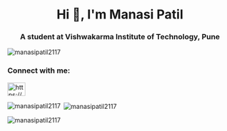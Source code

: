 <h1 align="center">Hi 👋, I'm Manasi Patil</h1>
<h3 align="center">A student at Vishwakarma Institute of Technology, Pune</h3>

<p align="left"> <img src="https://komarev.com/ghpvc/?username=manasipatil2117&label=Profile%20views&color=0e75b6&style=flat" alt="manasipatil2117" /> </p>

<h3 align="left">Connect with me:</h3>
<p align="left">
<a href="https://www.linkedin.com/in/manasi-patil-15a905231/" target="blank">
<img align="center" src="https://raw.githubusercontent.com/rahuldkjain/github-profile-readme-generator/master/src/images/icons/Social/linked-in-alt.svg" alt="https://www.linkedin.com/in/manasi-patil-15a905231/" height="30" width="40" /></a>

</p>

<p><img align="left" src="https://github-readme-stats.vercel.app/api/top-langs?username=manasipatil2117&show_icons=true&locale=en&layout=compact" alt="manasipatil2117" /></p>

<p>&nbsp;<img align="center" src="https://github-readme-stats.vercel.app/api?username=manasipatil2117&show_icons=true&locale=en" alt="manasipatil2117" /></p>

<p><img align="center" src="https://github-readme-streak-stats.herokuapp.com/?user=manasipatil2117&" alt="manasipatil2117" /></p>
